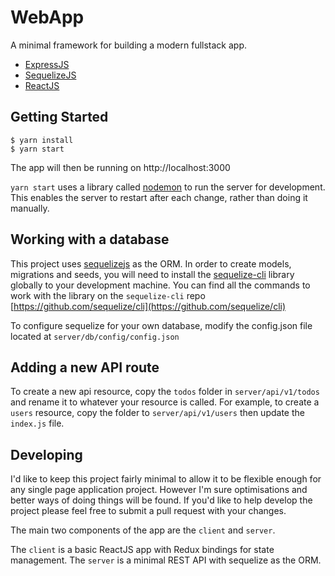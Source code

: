 # WebApp

A minimal framework for building a modern fullstack app.

- [ExpressJS](https://expressjs.com/)
- [SequelizeJS](http://docs.sequelizejs.com/)
- [ReactJS](https://facebook.github.io/react/)

## Getting Started

```
$ yarn install
$ yarn start
```

The app will then be running on http://localhost:3000

`yarn start` uses a library called [nodemon](https://github.com/remy/nodemon) to run the server for development. This enables the server to restart after each change, rather than doing it manually.

## Working with a database

This project uses [sequelizejs](http://docs.sequelizejs.com/) as the ORM. In order to create models, migrations and seeds, you will need to install the [sequelize-cli](https://github.com/sequelize/cli) library globally to your development machine. You can find all the commands to work with the library on the `sequelize-cli` repo [https://github.com/sequelize/cli](https://github.com/sequelize/cli)

To configure sequelize for your own database, modify the config.json file located at `server/db/config/config.json`

## Adding a new API route

To create a new api resource, copy the `todos` folder in `server/api/v1/todos` and rename it to whatever your resource is called. For example, to create a `users` resource, copy the folder to `server/api/v1/users` then update the `index.js` file.

## Developing

I'd like to keep this project fairly minimal to allow it to be flexible enough for any single page application project. However I'm sure optimisations and better ways of doing things will be found. If you'd like to help develop the project please feel free to submit a pull request with your changes.

The main two components of the app are the `client` and `server`.

The `client` is a basic ReactJS app with Redux bindings for state management. The `server` is a minimal REST API with sequelize as the ORM.